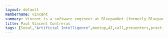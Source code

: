 ```yaml
---
layout: default
membername: vincent
summary: Vincent is a software engineer at BluepanNet (formerly Bluepan). Outside work, he is very interested in machine learning, optimization algorithms, heuristics and metaheuristics.
title: Paul Vincent Contreras
tags: [Seoul,"Artificial Intelligence",meetup,AI,call,presenters,practioners,"Machine Learning",Korea,Gangnam,"Paul Vincent Contreras"]
---
```


